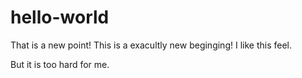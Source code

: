 # hello-world
That is  a new point! 
This is a  exacultly new beginging!  I like this feel.

But  it is too hard for me.
